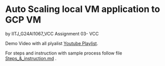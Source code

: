 # Auto Scaling local VM application to GCP VM
by IITJ_G24AI1067_VCC 
Assignment 03- VCC 

Demo Video with all plyalist [Youtube Playlist](https://youtube.com/playlist?list=PL_emJs1E9aDRaryfoBXLF718Bh8lmrRGe&si=3ObGE04Xivz-Z5bO).


For steps and instruction with sample process follow file [Steps_&_instruction.md](https://github.com/ashcrows/IITJ_G24AI1067_VCC2/blob/main/Steps_%26_instruction.md) .
